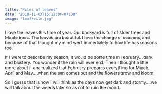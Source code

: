 ```yaml
---
title: "Piles of leaves"
date: "2010-11-03T16:12:00-07:00"
image: "leaf+pile.jpg"
---
```


I love the leaves this time of year. Our backyard is full of Alder trees and Maple trees. The leaves are beautiful.
I love the change of seasons, and because of that thought my mind went immediately to how life has seasons too. 

If I were to describe my season, it would be some time in February....dark and blustery. You wonder if the rain will ever end. Then I thought a little more about it and realized that February prepares everything for March, April and May....when the sun comes out and the flowers grow and bloom.

So I guess that is how I will think as the days now get dark and stormy....we will talk about the weeds later so as not to ruin the mood.